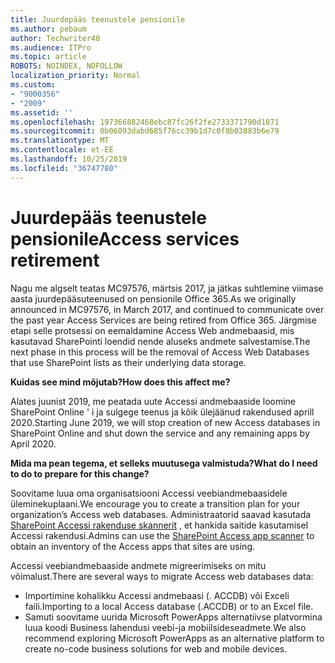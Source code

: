```yaml
---
title: Juurdepääs teenustele pensionile
ms.author: pebaum
author: Techwriter40
ms.audience: ITPro
ms.topic: article
ROBOTS: NOINDEX, NOFOLLOW
localization_priority: Normal
ms.custom:
- "9000356"
- "2009"
ms.assetid: ''
ms.openlocfilehash: 197366882468ebc87fc26f2fe2733371790d1871
ms.sourcegitcommit: 0b06093dabd685f76cc39b1d7c0f8b03883b6e79
ms.translationtype: MT
ms.contentlocale: et-EE
ms.lasthandoff: 10/25/2019
ms.locfileid: "36747780"
---
```

# <a name="access-services-retirement"></a><span data-ttu-id="16a6c-102">Juurdepääs teenustele pensionile</span><span class="sxs-lookup"><span data-stu-id="16a6c-102">Access services retirement</span></span>

<span data-ttu-id="16a6c-103">Nagu me algselt teatas MC97576, märtsis 2017, ja jätkas suhtlemine viimase aasta juurdepääsuteenused on pensionile Office 365.</span><span class="sxs-lookup"><span data-stu-id="16a6c-103">As we originally announced in MC97576, in March 2017, and continued to communicate over the past year Access Services are being retired from Office 365.</span></span> <span data-ttu-id="16a6c-104">Järgmise etapi selle protsessi on eemaldamine Access Web andmebaasid, mis kasutavad SharePointi loendid nende aluseks andmete salvestamise.</span><span class="sxs-lookup"><span data-stu-id="16a6c-104">The next phase in this process will be the removal of Access Web Databases that use SharePoint lists as their underlying data storage.</span></span>

<span data-ttu-id="16a6c-105">**Kuidas see mind mõjutab?**</span><span class="sxs-lookup"><span data-stu-id="16a6c-105">**How does this affect me?**</span></span>

<span data-ttu-id="16a6c-106">Alates juunist 2019, me peatada uute Accessi andmebaaside loomine SharePoint Online ' i ja sulgege teenus ja kõik ülejäänud rakendused aprill 2020.</span><span class="sxs-lookup"><span data-stu-id="16a6c-106">Starting June 2019, we will stop creation of new Access databases in SharePoint Online and shut down the service and any remaining apps by April 2020.</span></span>

<span data-ttu-id="16a6c-107">**Mida ma pean tegema, et selleks muutusega valmistuda?**</span><span class="sxs-lookup"><span data-stu-id="16a6c-107">**What do I need to do to prepare for this change?**</span></span>

<span data-ttu-id="16a6c-108">Soovitame luua oma organisatsiooni Accessi veebiandmebaasidele üleminekuplaani.</span><span class="sxs-lookup"><span data-stu-id="16a6c-108">We encourage you to create a transition plan for your organization’s Access web databases.</span></span> <span data-ttu-id="16a6c-109">Administraatorid saavad kasutada [SharePoint Accessi rakenduse skannerit](https://github.com/SharePoint/PnP-Tools/tree/master/Solutions/SharePoint.AccessApp.Scanner) , et hankida saitide kasutamisel Accessi rakendusi.</span><span class="sxs-lookup"><span data-stu-id="16a6c-109">Admins can use the [SharePoint Access app scanner](https://github.com/SharePoint/PnP-Tools/tree/master/Solutions/SharePoint.AccessApp.Scanner) to obtain an inventory of the Access apps that sites are using.</span></span>

<span data-ttu-id="16a6c-110">Accessi veebiandmebaaside andmete migreerimiseks on mitu võimalust.</span><span class="sxs-lookup"><span data-stu-id="16a6c-110">There are several ways to migrate Access web databases data:</span></span>

- <span data-ttu-id="16a6c-111">Importimine kohalikku Accessi andmebaasi (. ACCDB) või Exceli faili.</span><span class="sxs-lookup"><span data-stu-id="16a6c-111">Importing to a local Access database (.ACCDB) or to an Excel file.</span></span>
- <span data-ttu-id="16a6c-112">Samuti soovitame uurida Microsoft PowerApps alternatiivse platvormina luua koodi Business lahendusi veebi-ja mobiilsideseadmete.</span><span class="sxs-lookup"><span data-stu-id="16a6c-112">We also recommend exploring Microsoft PowerApps as an alternative platform to create no-code business solutions for web and mobile devices.</span></span>